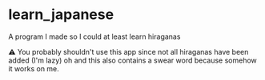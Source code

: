 # learn_japanese
A program I made so I could at least learn hiraganas

:warning: You probably shouldn't use this app since not all hiraganas have been added (I'm lazy) oh and this also contains a swear word because somehow it works on me.

